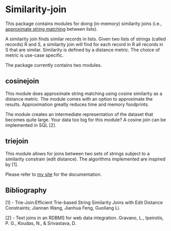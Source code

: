 Similarity-join
=========

This package contains modules for doing (in-memory) similarity joins (i.e., [approximate string matching](http://en.wikipedia.org/wiki/Approximate_string_matching) between lists).

A similarity join finds similar records in lists. Given two lists of strings (called records) R and S, a similarity join will find for each record in R all records in S that are similar. Similarity is defined by a distance metric. The choice of metric is use-case specific.

The package currently contains two modules.

cosinejoin
------------
This module does approximate string matching using cosine similarity as a distance metric. The module comes with an option to approximate the results. Approximation greatly reduces time and memory foodprints.

The module creates an intermediate representation of the dataset that becomes quite large. Your data too big for this module? A cosine join can be implemented in SQL [2].

triejoin
------------
This module allows for joins between two sets of strings subject to a similarity constrain (edit distance). The algorithms implemented are inspired by [1].

Please refer to [my site](http://procrastinaty.com/projects/) for the documentation.

Bibliography
------------
[1] - Trie-Join:Efficient Trie-based String Similarity Joins with Edit Distance Constraints; Jiannan Wang, Jianhua Feng, Guoliang Li.

[2] - Text joins in an RDBMS for web data integration. Gravano, L., Ipeirotis, P. G., Koudas, N., & Srivastava, D.
